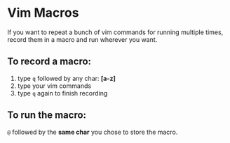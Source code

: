 # Vim Macros

If you want to repeat a bunch of vim commands for running multiple times, record them in a macro and run wherever you want.


## To record a macro:

1. type `q` followed by any char: **[a-z]**
1. type your vim commands
1. type `q` again to finish recording

## To run the macro:

`@` followed by the **same char** you chose to store the macro.
